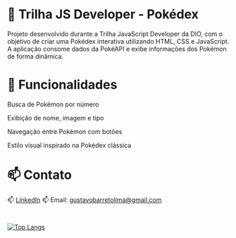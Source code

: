# 🧠 Trilha JS Developer - Pokédex
Projeto desenvolvido durante a Trilha JavaScript Developer da DIO, com o objetivo de criar uma Pokédex interativa utilizando HTML, CSS e JavaScript. A aplicação consome dados da PokéAPI e exibe informações dos Pokémon de forma dinâmica.

# 🧪 Funcionalidades

Busca de Pokémon por número

Exibição de nome, imagem e tipo

Navegação entre Pokémon com botões

Estilo visual inspirado na Pokédex clássica

# 📫 Contato

📫 [LinkedIn](https://www.linkedin.com/in/gustavo-barreto-5341a9217)
📫 Email: gustavobarretolima@gmail.com

#

[![Top Langs](https://github-readme-stats.vercel.app/api/top-langs/?username=GustavoBarretoLima&layout=compact&theme=radical)](https://github.com/GustavoBarretoLima)

